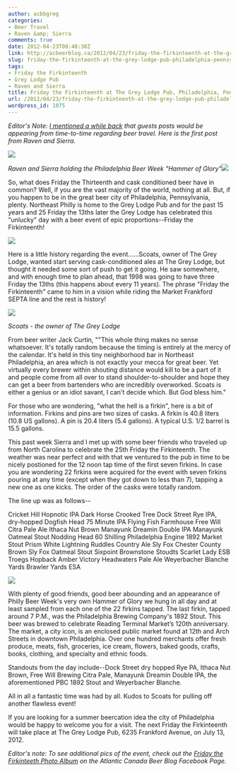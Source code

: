 ```yaml
---
author: acbbgreg
categories:
- Beer Travel
- Raven &amp; Sierra
comments: true
date: 2012-04-23T08:48:30Z
link: http://acbeerblog.ca/2012/04/23/friday-the-firkinteenth-at-the-grey-lodge-pub-philadelphia-pennsylvania/
slug: friday-the-firkinteenth-at-the-grey-lodge-pub-philadelphia-pennsylvania
tags:
- Friday the Firkinteenth
- Grey Lodge Pub
- Raven and Sierra
title: Friday the Firkinteenth at The Grey Lodge Pub, Philadelphia, Pennsylvania
url: /2012/04/23/friday-the-firkinteenth-at-the-grey-lodge-pub-philadelphia-pennsylvania/
wordpress_id: 1075
---
```


_Editor's Note:  [I mentioned a while back](http://atlanticcanadabeerblog.wordpress.com/2012/03/18/introducting-raven-sierra-new-guest-bloggers-to-post-about-their-beer-travel-experiences-for-atlantic-canada-beer-blog/) that guests posts would be appearing from time-to-time regarding beer travel._  _Here is the first post from Raven and Sierra._

[![](http://acbeerblog.ca/wp-content/uploads/2012/04/raven-7.jpg)](http://acbeerblog.ca/wp-content/uploads/2012/04/raven-7.jpg)


_Raven and Sierra holding the Philadelphia Beer Week "Hammer of Glory"_![](https://mail.google.com/mail/images/cleardot.gif)


So, what does Friday the Thirteenth and cask conditioned beer have in common? Well, if you are the vast majority of the world, nothing at all. But, if you happen to be in the great beer city of Philadelphia, Pennsylvania, plenty. Northeast Philly is home to the Grey Lodge Pub and for the past 15 years and 25 Friday the 13ths later the Grey Lodge has celebrated this "unlucky" day with a beer event of epic proportions--Friday the Firkinteenth!

[![](http://acbeerblog.ca/wp-content/uploads/2012/04/raven-10.jpg)](http://acbeerblog.ca/wp-content/uploads/2012/04/raven-10.jpg)

Here is a little history regarding the event......Scoats, owner of The Grey Lodge, wanted start serving cask-conditioned ales at The Grey Lodge, but thought it needed some sort of push to get it going. He saw somewhere, and with enough time to plan ahead, that 1998 was going to have three Friday the 13ths (this happens about every 11 years). The phrase "Friday the Firkinteenth" came to him in a vision while riding the Market Frankford SEPTA line and the rest is history!

[![](http://acbeerblog.ca/wp-content/uploads/2012/04/raven-12.jpg)](http://acbeerblog.ca/wp-content/uploads/2012/04/raven-12.jpg)


_Scoats - the owner of The Grey Lodge_


From beer writer Jack Curtin, ""This whole thing makes no sense whatsoever. It's totally random because the timing is entirely at the mercy of the calendar. It's held in this tiny neighborhood bar in Northeast Philadelphia, an area which is not exactly your mecca for great beer. Yet virtually every brewer within shouting distance would kill to be a part of it and people come from all over to stand shoulder-to-shoulder and hope they can get a beer from bartenders who are incredibly overworked. Scoats is either a genius or an idiot savant, I can't decide which. But God bless him."

For those who are wondering, "what the hell is a firkin", here is a bit of information.  Firkins and pins are two sizes of casks. A firkin is 40.8 liters (10.8 US gallons). A pin is 20.4 liters (5.4 gallons). A typical U.S. 1/2 barrel is 15.5 gallons.

This past week Sierra and I met up with some beer friends who traveled up from North Carolina to celebrate the 25th Friday the Firkinteenth.  The weather was near perfect and with that we ventured to the pub in time to be nicely postioned for the 12 noon tap time of the first seven firkins. In case you are wondering 22 firkins were acquired for the event with seven firkins pouring at any time (except when they got down to less than 7), tapping a new one as one kicks. The order of the casks were totally random.

The line up was as follows--

Cricket Hill Hopnotic IPA
Dark Horse Crooked Tree
Dock Street Rye IPA, dry-hopped
Dogfish Head 75 Minute IPA
Flying Fish Farmhouse
Free Will Citra Pale Ale
Ithaca Nut Brown
Manayunk Dreamin Double IPA
Manayunk Oatmeal Stout
Nodding Head 60 Shilling
Philadelphia Engine 1892 Market Stout
Prism White Lightning
Ruddles Country Ale
Sly Fox Chester County Brown
Sly Fox Oatmeal Stout
Sixpoint Brownstone
Stoudts Scarlet Lady ESB
Troegs Hopback Amber
Victory Headwaters Pale Ale
Weyerbacher Blanche
Yards Brawler
Yards ESA


[![](http://acbeerblog.ca/wp-content/uploads/2012/04/raven-5.jpg)](http://acbeerblog.ca/wp-content/uploads/2012/04/raven-5.jpg)


With plenty of good friends, good beer abounding and an appearance of Philly Beer Week's very own Hammer of Glory we hung in all day and at least sampled from each one of the 22 firkins tapped. The last firkin, tapped around 7 P.M., was the Philadelphia Brewing Company's 1892 Stout. This beer was brewed to celebrate Reading Terminal Market’s 120th anniversary. The market, a city icon, is an enclosed public market found at 12th and Arch Streets in downtown Philadelphia. Over one hundred merchants offer fresh produce, meats, fish, groceries, ice cream, flowers, baked goods, crafts, books, clothing, and specialty and ethnic foods.

Standouts from the day include--Dock Street dry hopped Rye PA, Ithaca Nut Brown, Free Will Brewing Citra Pale, Manayunk Dreamin Double IPA, the aforementioned PBC 1892 Stout and Weyerbacher Blanche.

All in all a fantastic time was had by all. Kudos to Scoats for pulling off another flawless event!

If you are looking for a summer beercation idea the city of Philadelphia would be happy to welcome you for a visit. The next Friday the Firkinteenth will take place at The Grey Lodge Pub, 6235 Frankford Avenue, on July 13, 2012.

_Editor's note:  To see additional pics of the event, check out the [Friday the Firkinteeth Photo Album](http://www.facebook.com/media/set/?set=a.227028300730693.37473.174315392668651&type=1) on the Atlantic Canada Beer Blog Facebook Page._
